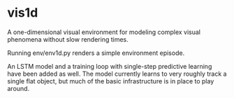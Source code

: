 # vis1d
A one-dimensional visual environment for modeling complex visual phenomena without slow rendering times.

Running env/env1d.py renders a simple environment episode.

An LSTM model and a training loop with single-step predictive learning have been added as well. The model currently learns to very roughly track a single flat object, but much of the basic infrastructure is in place to play around.
